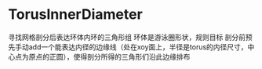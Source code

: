 # TorusInnerDiameter
寻找网格剖分后表达环体内环的三角形组
环体是游泳圈形状，规则目标
剖分前预先手动add一个能表达内径的边缘线（处在xoy面上，半径是torus的内径尺寸，中心点为原点的正圆），使得剖分所得的三角形们沿此边缘排布
